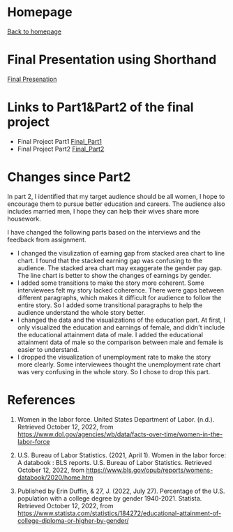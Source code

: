 # Homepage
[Back to homepage](https://ziqizhong98.github.io/Portforlio/)

# Final Presentation using Shorthand
[Final Presenation](https://carnegiemellon.shorthandstories.com/women-in-the-labor-force/index.html)

# Links to Part1&Part2 of the final project
- Final Project Part1
[Final_Part1](/Final_Part1.md)
- Final Project Part2
[Final_Part2](/Final_Part2.md)
# Changes since Part2
In part 2, I identified that my target audience should be all women, I hope to encourage them to pursue better education and careers. The audience also includes married men, I hope they can help their wives share more housework.

I have changed the following parts based on the interviews and the feedback from assignment.
- I changed the visulization of earning gap from stacked area chart to line chart. I found that the stacked earning gap was confusing to the audience. The stacked area chart may exaggerate the gender pay gap. The line chart is better to show the changes of earnings by gender.
- I added some transitions to make the story more coherent. Some interviewees felt my story lacked coherence. There were gaps between different paragraphs, which makes it difficult for audience to follow the entire story. So I added some transitional paragraphs to help the audience understand the whole story better.
- I changed the data and the visualizations of the education part. At first, I only visualized the education and earnings of female, and didn't include the educational attainment data of male. I added the educational attainment data of male so the comparison between male and female is easier to understand.
- I dropped the visualization of unemployment rate to make the story more clearly. Some interviewees thought the unemployment rate chart was very confusing in the whole story. So I chose to drop this part.


# References
1. Women in the labor force. United States Department of Labor. (n.d.). Retrieved October 12, 2022, from https://www.dol.gov/agencies/wb/data/facts-over-time/women-in-the-labor-force

2. U.S. Bureau of Labor Statistics. (2021, April 1). Women in the labor force: A databook : BLS reports. U.S. Bureau of Labor Statistics. Retrieved October 12, 2022, from https://www.bls.gov/opub/reports/womens-databook/2020/home.htm

3. Published by Erin Duffin, &amp; 27, J. (2022, July 27). Percentage of the U.S. population with a college degree by gender 1940-2021. Statista. Retrieved October 12, 2022, from https://www.statista.com/statistics/184272/educational-attainment-of-college-diploma-or-higher-by-gender/
